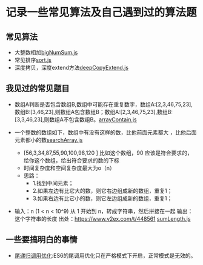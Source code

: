 # 记录一些常见算法及自己遇到过的算法题

## 常见算法

- 大整数相加[bigNumSum.js](bigNumSum.js)
- 常见排序[sort.js](sort.js)
- 深度拷贝，深度extend方法[deepCopyExtend.js](deepCopyExtend.js)

## 我见过的常见题目

- 数组A判断是否包含数组B,数组中可能存在重复数字，数组A:[2,3,46,75,23],数组B:[3,46,23],则数组A包含数组B；数组A:[2,3,46,75,23],数组B:[3,3,46,23],则数组A不包含数组B。[arrayContain.js](arrayContain.js)

- 一个整数的数组如下，数组中有没有这样的数，比他前面元素都大 ，比他后面元素都小的数[searchArray.js](searchArray.js)
	- [56,3,34,87,55,90,100,98,120 ] 比如这个数组，90 应该是符合要求的，给你这个数组，给出符合要求的数的下标
	- 时间复杂度和空间复杂度最大为o（n）
	- 思路：
		- 1.找到中间元素；
		- 2.如果左边有比它大的数，则它右边组成新的数组，重复1；
		- 3.如果右边有比它小的数，则它左边组成新的数组，重复1；

- 输入：n (1 < n < 10^9) 
从 1 开始到 n，转成字符串，然后拼接在一起
输出：这个字符串的长度
出处：https://www.v2ex.com/t/448561  [sumLength.js](./sumLength.js)

## 一些要搞明白的事情
- [尾递归调用优化](http://www.ruanyifeng.com/blog/2015/04/tail-call.html):ES6的尾调用优化只在严格模式下开启，正常模式是无效的。
